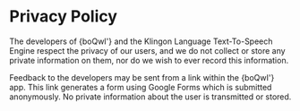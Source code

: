 Privacy Policy
==============

The developers of {boQwI'} and the Klingon Language Text-To-Speech Engine respect the privacy of our users, and we do not collect or store any private information on them, nor do we wish to ever record this information.

Feedback to the developers may be sent from a link within the {boQwI'} app. This link generates a form using Google Forms which is submitted anonymously. No private information about the user is transmitted or stored.
